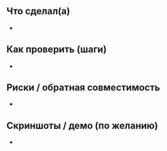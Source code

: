 ## Что сделал(а)
-

## Как проверить (шаги)
-

## Риски / обратная совместимость
-

## Скриншоты / демо (по желанию)
-

